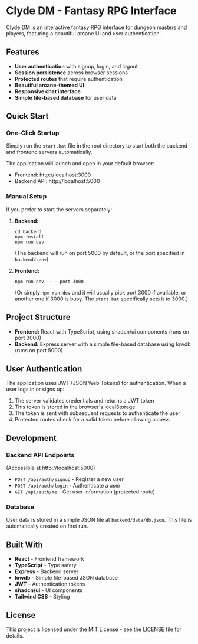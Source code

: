 # Clyde DM - Fantasy RPG Interface

Clyde DM is an interactive fantasy RPG interface for dungeon masters and players, featuring a beautiful arcane UI and user authentication.

## Features

- **User authentication** with signup, login, and logout
- **Session persistence** across browser sessions
- **Protected routes** that require authentication
- **Beautiful arcane-themed UI**
- **Responsive chat interface**
- **Simple file-based database** for user data

## Quick Start

### One-Click Startup

Simply run the `start.bat` file in the root directory to start both the backend and frontend servers automatically.

The application will launch and open in your default browser:
- Frontend: http://localhost:3000
- Backend API: http://localhost:5000

### Manual Setup

If you prefer to start the servers separately:

1. **Backend:**
   ```
   cd backend
   npm install
   npm run dev
   ```
   (The backend will run on port 5000 by default, or the port specified in `backend/.env`)

2. **Frontend:**
   ```
   npm run dev -- --port 3000
   ```
   (Or simply `npm run dev` and it will usually pick port 3000 if available, or another one if 3000 is busy. The `start.bat` specifically sets it to 3000.)

## Project Structure

- **Frontend:** React with TypeScript, using shadcn/ui components (runs on port 3000)
- **Backend:** Express server with a simple file-based database using lowdb (runs on port 5000)

## User Authentication

The application uses JWT (JSON Web Tokens) for authentication. When a user logs in or signs up:

1. The server validates credentials and returns a JWT token
2. This token is stored in the browser's localStorage
3. The token is sent with subsequent requests to authenticate the user
4. Protected routes check for a valid token before allowing access

## Development

### Backend API Endpoints

(Accessible at http://localhost:5000)

- `POST /api/auth/signup` - Register a new user
- `POST /api/auth/login` - Authenticate a user
- `GET /api/auth/me` - Get user information (protected route)

### Database

User data is stored in a simple JSON file at `backend/data/db.json`. This file is automatically created on first run.

## Built With

- **React** - Frontend framework
- **TypeScript** - Type safety
- **Express** - Backend server
- **lowdb** - Simple file-based JSON database
- **JWT** - Authentication tokens
- **shadcn/ui** - UI components
- **Tailwind CSS** - Styling

## License

This project is licensed under the MIT License - see the LICENSE file for details.
